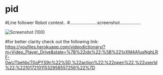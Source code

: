 # pid
#Line follower Robot contest..
#......................screenshot.................



![Screenshot (100)](https://user-images.githubusercontent.com/45398575/87879367-0e816200-ca0c-11ea-91d2-1f8580fb26d2.png)

#for better clarity check out the following link:
https://youfiles.herokuapp.com/videodictionary/?m=Video_Player_Drive&state=%7B%22ids%22:%5B%221xXM4A1usNghLRF-0wUTbehbcT0oPYS9n%22%5D,%22action%22:%22open%22,%22userId%22:%22101721011532958557256%22%7D

